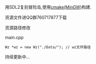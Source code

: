 用SDL2复刻冒险岛,使用[cmake(MinGW)](https://github.com/niXman/mingw-builds-binaries/releases/tag/13.2.0-rt_v11-rev0)构建.

资源文件进QQ群760717877下载

资源路径修改 

main.cpp
```
Wz *wz = new Wz("./Data/"); // wz文件路径
```
持续更新中...
